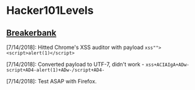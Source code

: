 # Hacker101Levels

## [Breakerbank](https://www.hacker101.com/coursework/level0)  

[7/14/2018]: Hitted Chrome's XSS auditor with payload ```xss""><script>alert(1)</script>```  

[7/14/2018]: Converted payload to UTF-7, didn't work - 
```xss+ACIAIgA+ADw-script+AD4-alert(1)+ADw-/script+AD4-```  

[7/14/2018]: Test ASAP with Firefox. 



